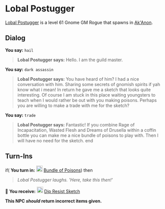 # Lobal Postugger



[Lobal Postugger](/npc/55127) is a level 61 Gnome GM Rogue that spawns in [Ak'Anon](/zone/55).





## Dialog

**You say:** `hail`



>**Lobal Postugger says:** Hello. I am the guild master.

**You say:** `dark assassin`



>**Lobal Postugger says:** You have heard of him? I had a nice conversation with him. Sharing some secrets of gnomish spirits if yah know what i mean! In return he gave me a sketch that looks quite interesting. Of course I am stuck in this place waiting youngsters to teach when I would rather be out with you making poisons. Perhaps you are willing to make a trade with me for the sketch?

**You say:** `trade`



>**Lobal Postugger says:** Fantastic! If you combine Rage of Incapacitation, Wasted Flesh and Dreams of Drusella within a coffin bottle you can make me a nice bundle of poisons to play with. Then I will have no need for the sketch.
end



## Turn-Ins



if( **You turn in:** <img style="background:url(/static/icons/blank_slot.gif);width:20px;height:20px;" src="/static/icons/item_697.png" alt="" /> <a
                                href="/item/9470" data-url="9470" class="tooltip-link link">Bundle of Poisons</a>) then



>*Lobal Postugger laughs. 'Here, take this then!'* 




 &#127873; **You receive:**  <img style="background:url(/static/icons/blank_slot.gif);width:20px;height:20px;" src="/static/icons/item_1005.png" alt="" /> <a
                                href="/item/24096" data-url="24096" class="tooltip-link link">Dip Resist Sketch</a> 

 









**This NPC *should* return incorrect items given.**
